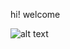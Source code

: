 hi! welcome

![alt text](https://github.com/jain-vandit/iceworld-menu/tree/main/docs/page1.jpg?raw=true)
